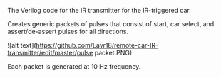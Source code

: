The Verilog code for the IR transmitter for the IR-triggered car.

Creates generic packets of pulses that consist of start, car select, and assert/de-assert pulses for all directions.

![alt text](https://github.com/Lavr18/remote-car-IR-transmitter/edit/master/pulse packet.PNG)

Each packet is generated at 10 Hz frequency.
